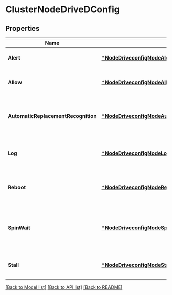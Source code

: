 # ClusterNodeDriveDConfig

## Properties
Name | Type | Description | Notes
------------ | ------------- | ------------- | -------------
**Alert** | [***NodeDriveconfigNodeAlert**](NodeDriveconfigNodeAlert.md) | Configuration setting for drive alerts. | [optional] [default to null]
**Allow** | [***NodeDriveconfigNodeAllow**](NodeDriveconfigNodeAllow.md) | Configuration settings for drive formatting. | [optional] [default to null]
**AutomaticReplacementRecognition** | [***NodeDriveconfigNodeAutomaticReplacementRecognition**](NodeDriveconfigNodeAutomaticReplacementRecognition.md) | Configuration settings for automatic replacement recognition (ARR). | [optional] [default to null]
**Log** | [***NodeDriveconfigNodeLog**](NodeDriveconfigNodeLog.md) | Configuration settings for drive statistics logs. | [optional] [default to null]
**Reboot** | [***NodeDriveconfigNodeReboot**](NodeDriveconfigNodeReboot.md) | Configuration settings for a node reboot due to a drive error. | [optional] [default to null]
**SpinWait** | [***NodeDriveconfigNodeSpinWait**](NodeDriveconfigNodeSpinWait.md) | Configuration settings for sleeping the drive daemon before node is rescanned. | [optional] [default to null]
**Stall** | [***NodeDriveconfigNodeStall**](NodeDriveconfigNodeStall.md) | Configuration settings to evaluate a drive stall. | [optional] [default to null]

[[Back to Model list]](../README.md#documentation-for-models) [[Back to API list]](../README.md#documentation-for-api-endpoints) [[Back to README]](../README.md)


